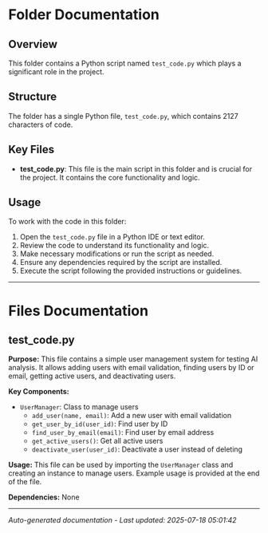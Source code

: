 # Folder Documentation

## Overview
This folder contains a Python script named `test_code.py` which plays a significant role in the project.

## Structure
The folder has a single Python file, `test_code.py`, which contains 2127 characters of code.

## Key Files
- **test_code.py**: This file is the main script in this folder and is crucial for the project. It contains the core functionality and logic.

## Usage
To work with the code in this folder:
1. Open the `test_code.py` file in a Python IDE or text editor.
2. Review the code to understand its functionality and logic.
3. Make necessary modifications or run the script as needed.
4. Ensure any dependencies required by the script are installed.
5. Execute the script following the provided instructions or guidelines.

---

# Files Documentation

## test_code.py

**Purpose:** This file contains a simple user management system for testing AI analysis. It allows adding users with email validation, finding users by ID or email, getting active users, and deactivating users.

**Key Components:**
- `UserManager`: Class to manage users
  - `add_user(name, email)`: Add a new user with email validation
  - `get_user_by_id(user_id)`: Find user by ID
  - `find_user_by_email(email)`: Find user by email address
  - `get_active_users()`: Get all active users
  - `deactivate_user(user_id)`: Deactivate a user instead of deleting

**Usage:** This file can be used by importing the `UserManager` class and creating an instance to manage users. Example usage is provided at the end of the file.

**Dependencies:** None

---
*Auto-generated documentation - Last updated: 2025-07-18 05:01:42*
